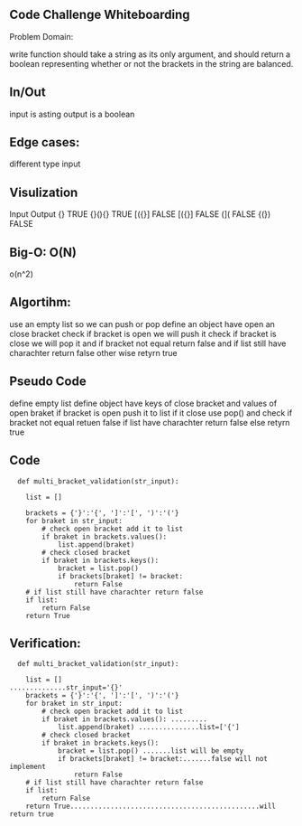 ## Code Challenge Whiteboarding
Problem Domain:

write function should take a string as its only argument, and should return a boolean representing whether or not the brackets in the string are balanced.

## In/Out
input is asting
output is a boolean

## Edge cases:
different type input

## Visulization
Input	                Output
{}                  	TRUE
{}(){}               	TRUE
[({}]	                FALSE
[({}]	                FALSE
(](	                    FALSE
{(})                 	FALSE

## Big-O: O(N) 

o(n^2)

## Algortihm:

use an empty list so we can push or pop
define an object have open an close bracket
check if bracket is open we will push it
check if bracket is close we will pop it and if bracket not equal return false
and if list still have charachter return false
other wise retyrn true
 
## Pseudo Code
define empty list
define object have keys of close bracket and values of open braket
if bracket is open push it to list
if it  close use pop() and check if bracket  not equal retuen false
if list  have charachter return false
else  retyrn true

## Code
```
  def multi_bracket_validation(str_input):
  
    list = [] 

    brackets = {'}':'{', ']':'[', ')':'('}
    for braket in str_input: 
        # check open bracket add it to list
        if braket in brackets.values(): 
            list.append(braket)
        # check closed bracket
        if braket in brackets.keys(): 
            bracket = list.pop() 
            if brackets[braket] != bracket:
                return False
    # if list still have charachter return false
    if list:
        return False
    return True
```
   

## Verification:

```                                               
  def multi_bracket_validation(str_input):
  
    list = []                                   ..............str_input='{}'
    brackets = {'}':'{', ']':'[', ')':'('}
    for braket in str_input:                           
        # check open bracket add it to list
        if braket in brackets.values(): .........
            list.append(braket) ...............list=['{']
        # check closed bracket
        if braket in brackets.keys(): 
            bracket = list.pop() .......list will be empty
            if brackets[braket] != bracket:.......false will not implement
                return False
    # if list still have charachter return false
    if list:
        return False
    return True...............................................will return true
```

